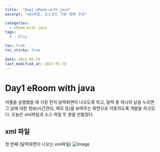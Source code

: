 ```yaml
---
title:  "Day1 eRoom with java"
excerpt: "xml파일, 소스코드 기본 형태 구성"

categories:
  - eRoom with java
tags:
  # - Blog

toc: true
toc_sticky: true
 
date: 2022-05-19
last_modified_at: 2022-05-19
---
```





# Day1 eRoom with java
어플을 실행했을 때 가장 먼저 달력화면이 나오도록 하고, 달력 중 하나의 날을 누르면 그 날에 대한 정보(시간관리, 메모 등)를 보여주는 화면으로 이동하도록 개발을 하고있다. 오늘은 xml파일과 소스 파일 두 쌍을 만들었다.

## xml 파일
첫 번째 (달력화면이 나오는 xml파일)
![image](/Day1-eRoom-with-java/Screenshot_20220519-174708_eRoomForAndroidWithJava.jpg)
